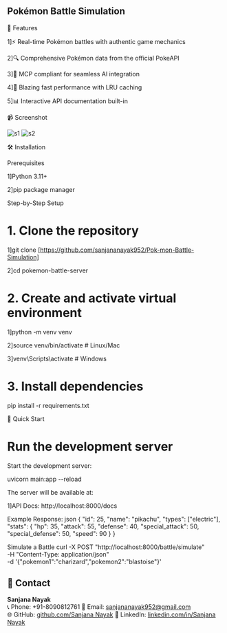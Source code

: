 ## Pokémon Battle Simulation 


🌟 Features

1]⚡ Real-time Pokémon battles with authentic game mechanics

2]🔍 Comprehensive Pokémon data from the official PokeAPI

3]🤖 MCP compliant for seamless AI integration

4]🚀 Blazing fast performance with LRU caching

5]📊 Interactive API documentation built-in

📹 Screenshot


![s1](https://github.com/user-attachments/assets/3f54ca83-b358-4d9e-bf21-22530be1434e)
![s2](https://github.com/user-attachments/assets/db59e931-73b0-4724-bb4b-540dcaadfadb)


🛠️ Installation

Prerequisites

1]Python 3.11+

2]pip package manager

Step-by-Step Setup
# 1. Clone the repository
1]git clone [https://github.com/sanjananayak952/Pok-mon-Battle-Simulation]

2]cd pokemon-battle-server

# 2. Create and activate virtual environment
1]python -m venv venv

2]source venv/bin/activate  # Linux/Mac

3]venv\Scripts\activate    # Windows

# 3. Install dependencies
pip install -r requirements.txt

🚀 Quick Start
# Run the development server

Start the development server:

uvicorn main:app --reload

The server will be available at:

1]API Docs: http://localhost:8000/docs

Example Response:
json
{
  "id": 25,
  "name": "pikachu",
  "types": ["electric"],
  "stats": {
    "hp": 35,
    "attack": 55,
    "defense": 40,
    "special_attack": 50,
    "special_defense": 50,
    "speed": 90
  }
}

Simulate a Battle
curl -X POST "http://localhost:8000/battle/simulate" \
-H "Content-Type: application/json" \
-d '{"pokemon1":"charizard","pokemon2":"blastoise"}'








## 📇 Contact

**Sanjana Nayak**  
📞 Phone: +91-8090812761 
📧 Email: sanjananayak952@gmail.com  
🌐 GitHub: [github.com/Sanjana Nayak](https://github.com/sanjananayak952) 
🔗 LinkedIn: [linkedin.com/in/Sanjana Nayak](www.linkedin.com/in/sanjana-nayak-82a06025b)

